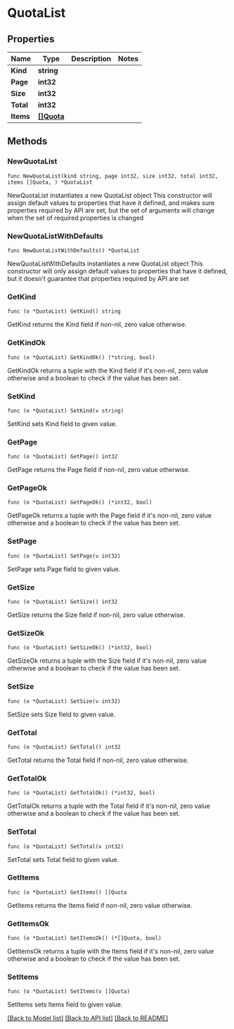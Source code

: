 # QuotaList

## Properties

Name | Type | Description | Notes
------------ | ------------- | ------------- | -------------
**Kind** | **string** |  | 
**Page** | **int32** |  | 
**Size** | **int32** |  | 
**Total** | **int32** |  | 
**Items** | [**[]Quota**](Quota.md) |  | 

## Methods

### NewQuotaList

`func NewQuotaList(kind string, page int32, size int32, total int32, items []Quota, ) *QuotaList`

NewQuotaList instantiates a new QuotaList object
This constructor will assign default values to properties that have it defined,
and makes sure properties required by API are set, but the set of arguments
will change when the set of required properties is changed

### NewQuotaListWithDefaults

`func NewQuotaListWithDefaults() *QuotaList`

NewQuotaListWithDefaults instantiates a new QuotaList object
This constructor will only assign default values to properties that have it defined,
but it doesn't guarantee that properties required by API are set

### GetKind

`func (o *QuotaList) GetKind() string`

GetKind returns the Kind field if non-nil, zero value otherwise.

### GetKindOk

`func (o *QuotaList) GetKindOk() (*string, bool)`

GetKindOk returns a tuple with the Kind field if it's non-nil, zero value otherwise
and a boolean to check if the value has been set.

### SetKind

`func (o *QuotaList) SetKind(v string)`

SetKind sets Kind field to given value.


### GetPage

`func (o *QuotaList) GetPage() int32`

GetPage returns the Page field if non-nil, zero value otherwise.

### GetPageOk

`func (o *QuotaList) GetPageOk() (*int32, bool)`

GetPageOk returns a tuple with the Page field if it's non-nil, zero value otherwise
and a boolean to check if the value has been set.

### SetPage

`func (o *QuotaList) SetPage(v int32)`

SetPage sets Page field to given value.


### GetSize

`func (o *QuotaList) GetSize() int32`

GetSize returns the Size field if non-nil, zero value otherwise.

### GetSizeOk

`func (o *QuotaList) GetSizeOk() (*int32, bool)`

GetSizeOk returns a tuple with the Size field if it's non-nil, zero value otherwise
and a boolean to check if the value has been set.

### SetSize

`func (o *QuotaList) SetSize(v int32)`

SetSize sets Size field to given value.


### GetTotal

`func (o *QuotaList) GetTotal() int32`

GetTotal returns the Total field if non-nil, zero value otherwise.

### GetTotalOk

`func (o *QuotaList) GetTotalOk() (*int32, bool)`

GetTotalOk returns a tuple with the Total field if it's non-nil, zero value otherwise
and a boolean to check if the value has been set.

### SetTotal

`func (o *QuotaList) SetTotal(v int32)`

SetTotal sets Total field to given value.


### GetItems

`func (o *QuotaList) GetItems() []Quota`

GetItems returns the Items field if non-nil, zero value otherwise.

### GetItemsOk

`func (o *QuotaList) GetItemsOk() (*[]Quota, bool)`

GetItemsOk returns a tuple with the Items field if it's non-nil, zero value otherwise
and a boolean to check if the value has been set.

### SetItems

`func (o *QuotaList) SetItems(v []Quota)`

SetItems sets Items field to given value.



[[Back to Model list]](../README.md#documentation-for-models) [[Back to API list]](../README.md#documentation-for-api-endpoints) [[Back to README]](../README.md)


